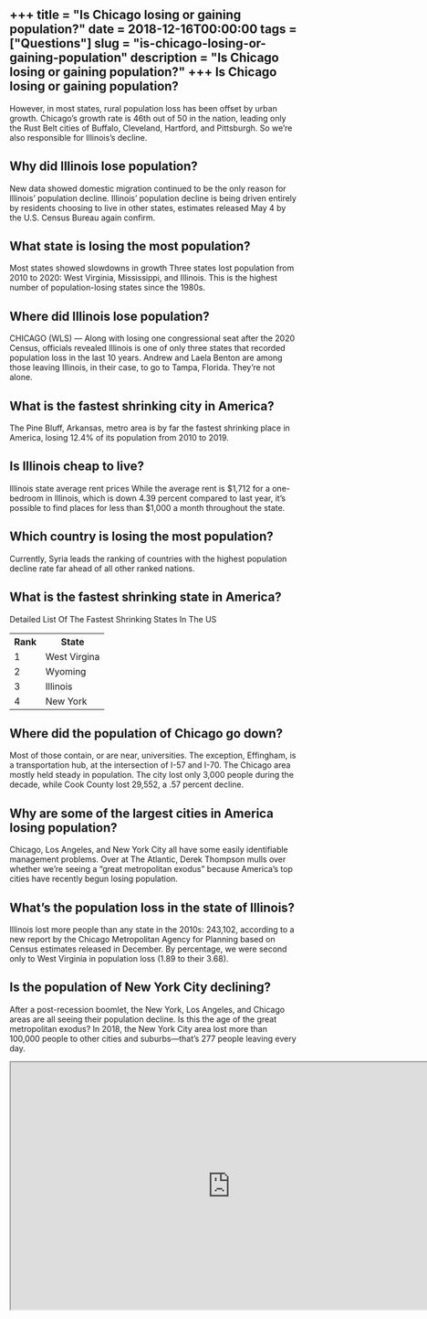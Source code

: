 +++
title = "Is Chicago losing or gaining population?"
date = 2018-12-16T00:00:00
tags = ["Questions"]
slug = "is-chicago-losing-or-gaining-population"
description = "Is Chicago losing or gaining population?"
+++
Is Chicago losing or gaining population?
----------------------------------------

However, in most states, rural population loss has been offset by urban growth. Chicago’s growth rate is 46th out of 50 in the nation, leading only the Rust Belt cities of Buffalo, Cleveland, Hartford, and Pittsburgh. So we’re also responsible for Illinois’s decline.

Why did Illinois lose population?
---------------------------------

New data showed domestic migration continued to be the only reason for Illinois’ population decline. Illinois’ population decline is being driven entirely by residents choosing to live in other states, estimates released May 4 by the U.S. Census Bureau again confirm.

What state is losing the most population?
-----------------------------------------

Most states showed slowdowns in growth Three states lost population from 2010 to 2020: West Virginia, Mississippi, and Illinois. This is the highest number of population-losing states since the 1980s.

Where did Illinois lose population?
-----------------------------------

CHICAGO (WLS) — Along with losing one congressional seat after the 2020 Census, officials revealed Illinois is one of only three states that recorded population loss in the last 10 years. Andrew and Laela Benton are among those leaving Illinois, in their case, to go to Tampa, Florida. They’re not alone.

What is the fastest shrinking city in America?
----------------------------------------------

The Pine Bluff, Arkansas, metro area is by far the fastest shrinking place in America, losing 12.4% of its population from 2010 to 2019.

Is Illinois cheap to live?
--------------------------

Illinois state average rent prices While the average rent is $1,712 for a one-bedroom in Illinois, which is down 4.39 percent compared to last year, it’s possible to find places for less than $1,000 a month throughout the state.

Which country is losing the most population?
--------------------------------------------

Currently, Syria leads the ranking of countries with the highest population decline rate far ahead of all other ranked nations.

What is the fastest shrinking state in America?
-----------------------------------------------

Detailed List Of The Fastest Shrinking States In The US

<table><tr><th>Rank</th><th>State</th></tr><tr><td>1</td><td>West Virgina</td></tr><tr><td>2</td><td>Wyoming</td></tr><tr><td>3</td><td>Illinois</td></tr><tr><td>4</td><td>New York</td></tr></table>

Where did the population of Chicago go down?
--------------------------------------------

Most of those contain, or are near, universities. The exception, Effingham, is a transportation hub, at the intersection of I-57 and I-70. The Chicago area mostly held steady in population. The city lost only 3,000 people during the decade, while Cook County lost 29,552, a .57 percent decline.

Why are some of the largest cities in America losing population?
----------------------------------------------------------------

Chicago, Los Angeles, and New York City all have some easily identifiable management problems. Over at The Atlantic, Derek Thompson mulls over whether we’re seeing a “great metropolitan exodus” because America’s top cities have recently begun losing population.

What’s the population loss in the state of Illinois?
----------------------------------------------------

Illinois lost more people than any state in the 2010s: 243,102, according to a new report by the Chicago Metropolitan Agency for Planning based on Census estimates released in December. By percentage, we were second only to West Virginia in population loss (1.89 to their 3.68).

Is the population of New York City declining?
---------------------------------------------

After a post-recession boomlet, the New York, Los Angeles, and Chicago areas are all seeing their population decline. Is this the age of the great metropolitan exodus? In 2018, the New York City area lost more than 100,000 people to other cities and suburbs—that’s 277 people leaving every day.

<iframe allow="accelerometer; autoplay; clipboard-write; encrypted-media; gyroscope; picture-in-picture" allowfullscreen="" class="__youtube_prefs__  epyt-is-override  no-lazyload" data-no-lazy="1" data-origheight="433" data-origwidth="770" data-skipgform_ajax_framebjll="" height="433" id="_ytid_42758" loading="lazy" src="https://www.youtube.com/embed/-K7S2a9F6iE?enablejsapi=1&autoplay=0&cc_load_policy=0&cc_lang_pref=&iv_load_policy=1&loop=0&modestbranding=0&rel=1&fs=1&playsinline=0&autohide=2&theme=dark&color=red&controls=1&" title="YouTube player" width="770"></iframe>